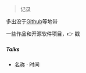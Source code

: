 > 记录

多出没于[Github](https://wuzhenyu533.github.io/)等地带



一些作品和开源软件项目，👉 戳 


##### Talks


- [名称][1] · 时间

[1]: https://wuzhenyu533.github.io/about/

